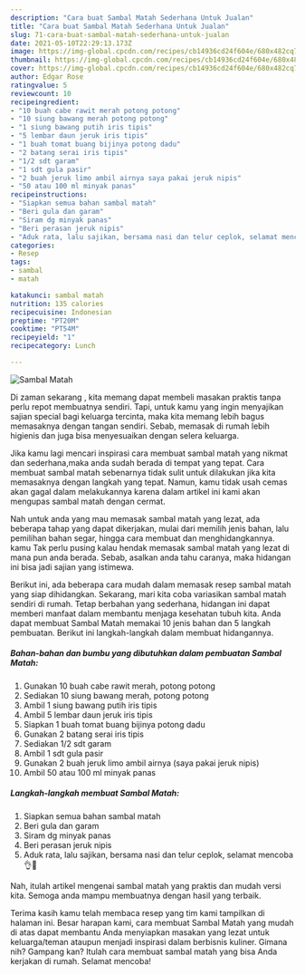 ```yaml
---
description: "Cara buat Sambal Matah Sederhana Untuk Jualan"
title: "Cara buat Sambal Matah Sederhana Untuk Jualan"
slug: 71-cara-buat-sambal-matah-sederhana-untuk-jualan
date: 2021-05-10T22:29:13.173Z
image: https://img-global.cpcdn.com/recipes/cb14936cd24f604e/680x482cq70/sambal-matah-foto-resep-utama.jpg
thumbnail: https://img-global.cpcdn.com/recipes/cb14936cd24f604e/680x482cq70/sambal-matah-foto-resep-utama.jpg
cover: https://img-global.cpcdn.com/recipes/cb14936cd24f604e/680x482cq70/sambal-matah-foto-resep-utama.jpg
author: Edgar Rose
ratingvalue: 5
reviewcount: 10
recipeingredient:
- "10 buah cabe rawit merah potong potong"
- "10 siung bawang merah potong potong"
- "1 siung bawang putih iris tipis"
- "5 lembar daun jeruk iris tipis"
- "1 buah tomat buang bijinya potong dadu"
- "2 batang serai iris tipis"
- "1/2 sdt garam"
- "1 sdt gula pasir"
- "2 buah jeruk limo ambil airnya saya pakai jeruk nipis"
- "50 atau 100 ml minyak panas"
recipeinstructions:
- "Siapkan semua bahan sambal matah"
- "Beri gula dan garam"
- "Siram dg minyak panas"
- "Beri perasan jeruk nipis"
- "Aduk rata, lalu sajikan, bersama nasi dan telur ceplok, selamat mencoba👌🤩"
categories:
- Resep
tags:
- sambal
- matah

katakunci: sambal matah 
nutrition: 135 calories
recipecuisine: Indonesian
preptime: "PT20M"
cooktime: "PT54M"
recipeyield: "1"
recipecategory: Lunch

---
```



![Sambal Matah](https://img-global.cpcdn.com/recipes/cb14936cd24f604e/680x482cq70/sambal-matah-foto-resep-utama.jpg)

Di zaman  sekarang , kita memang dapat membeli masakan praktis tanpa perlu repot membuatnya sendiri. Tapi, untuk kamu yang ingin menyajikan sajian special bagi keluarga tercinta, maka kita memang lebih bagus memasaknya dengan tangan sendiri. Sebab, memasak di rumah lebih higienis dan juga bisa menyesuaikan dengan selera keluarga.

Jika kamu lagi mencari inspirasi cara membuat sambal matah yang nikmat dan sederhana,maka anda sudah berada di tempat yang tepat. Cara membuat sambal matah  sebenarnya tidak sulit untuk dilakukan jika kita memasaknya dengan langkah yang tepat. Namun, kamu tidak usah cemas akan gagal dalam melakukannya 
karena dalam artikel ini kami akan mengupas sambal matah dengan cermat.  



Nah untuk anda yang mau memasak sambal matah yang lezat, ada beberapa tahap yang dapat dikerjakan, mulai dari memilih jenis bahan, lalu pemilihan bahan segar, hingga cara membuat dan menghidangkannya. kamu Tak perlu pusing kalau hendak memasak sambal matah yang lezat di mana pun anda berada. Sebab, asalkan anda  tahu caranya, maka hidangan ini bisa jadi sajian yang istimewa.

Berikut ini, ada beberapa cara mudah dalam memasak resep sambal matah yang siap dihidangkan. Sekarang, mari kita coba variasikan sambal matah sendiri di rumah. Tetap berbahan yang sederhana, hidangan ini dapat memberi manfaat dalam membantu menjaga kesehatan tubuh kita. Anda dapat membuat Sambal Matah memakai 10 jenis bahan dan 5 langkah pembuatan. Berikut ini langkah-langkah dalam membuat hidangannya.

<!--inarticleads1-->

##### Bahan-bahan dan bumbu yang dibutuhkan dalam pembuatan Sambal Matah:

1. Gunakan 10 buah cabe rawit merah, potong potong
1. Sediakan 10 siung bawang merah, potong potong
1. Ambil 1 siung bawang putih iris tipis
1. Ambil 5 lembar daun jeruk iris tipis
1. Siapkan 1 buah tomat buang bijinya potong dadu
1. Gunakan 2 batang serai iris tipis
1. Sediakan 1/2 sdt garam
1. Ambil 1 sdt gula pasir
1. Gunakan 2 buah jeruk limo ambil airnya (saya pakai jeruk nipis)
1. Ambil 50 atau 100 ml minyak panas




<!--inarticleads2-->

##### Langkah-langkah membuat Sambal Matah:

1. Siapkan semua bahan sambal matah
1. Beri gula dan garam
1. Siram dg minyak panas
1. Beri perasan jeruk nipis
1. Aduk rata, lalu sajikan, bersama nasi dan telur ceplok, selamat mencoba👌🤩




Nah, itulah artikel mengenai  sambal matah  yang praktis dan mudah versi kita. Semoga anda mampu membuatnya dengan hasil yang terbaik. 

Terima kasih kamu telah membaca resep yang tim kami tampilkan di halaman ini. Besar harapan kami, cara membuat  Sambal Matah yang mudah di atas dapat membantu Anda menyiapkan masakan yang lezat untuk keluarga/teman ataupun menjadi inspirasi dalam berbisnis kuliner. Gimana nih? Gampang kan? Itulah cara membuat sambal matah yang bisa Anda kerjakan di rumah. Selamat mencoba!

